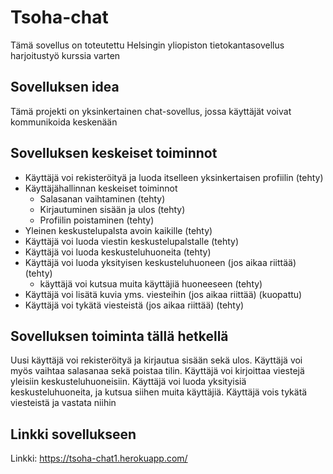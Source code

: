 # Tsoha-chat
Tämä sovellus on toteutettu Helsingin yliopiston tietokantasovellus harjoitustyö kurssia varten
## Sovelluksen idea
Tämä projekti on yksinkertainen chat-sovellus, jossa käyttäjät voivat kommunikoida keskenään

## Sovelluksen keskeiset toiminnot

- Käyttäjä voi rekisteröityä ja luoda itselleen yksinkertaisen profiilin (tehty)
- Käyttäjähallinnan keskeiset toiminnot
  - Salasanan vaihtaminen (tehty)
  - Kirjautuminen sisään ja ulos (tehty)
  - Profiilin poistaminen (tehty)
- Yleinen keskustelupalsta avoin kaikille (tehty)
- Käyttäjä voi luoda viestin keskustelupalstalle (tehty)
- Käyttäjä voi luoda keskusteluhuoneita (tehty)
- Käyttäjä voi luoda yksityisen keskusteluhuoneen (jos aikaa riittää) (tehty)
  - käyttäjä voi kutsua muita käyttäjiä huoneeseen (tehty)
- Käyttäjä voi lisätä kuvia yms. viesteihin (jos aikaa riittää) (kuopattu)
- Käyttäjä voi tykätä viesteistä (jos aikaa riittää) (tehty)

## Sovelluksen toiminta tällä hetkellä
Uusi käyttäjä voi rekisteröityä ja kirjautua sisään sekä ulos. Käyttäjä voi myös vaihtaa salasanaa sekä poistaa tilin. Käyttäjä voi kirjoittaa viestejä yleisiin keskusteluhuoneisiin. Käyttäjä voi luoda yksityisiä keskusteluhuoneita, ja kutsua siihen muita käyttäjiä. Käyttäjä vois tykätä viesteistä ja vastata niihin

## Linkki sovellukseen
Linkki: https://tsoha-chat1.herokuapp.com/

